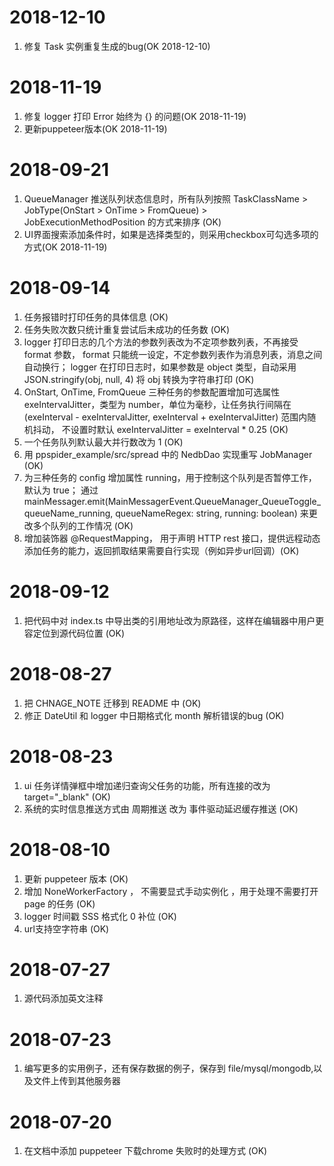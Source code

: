 # 2018-12-10
1. 修复 Task 实例重复生成的bug(OK 2018-12-10)  

# 2018-11-19
1. 修复 logger 打印 Error 始终为 {} 的问题(OK 2018-11-19)  
2. 更新puppeteer版本(OK 2018-11-19)  

# 2018-09-21
1. QueueManager 推送队列状态信息时，所有队列按照 TaskClassName > JobType(OnStart > OnTime > FromQueue) > JobExecutionMethodPosition 的方式来排序 (OK)    
2. UI界面搜索添加条件时，如果是选择类型的，则采用checkbox可勾选多项的方式(OK 2018-11-19)  

# 2018-09-14
1. 任务报错时打印任务的具体信息 (OK)  
2. 任务失败次数只统计重复尝试后未成功的任务数 (OK)  
3. logger 打印日志的几个方法的参数列表改为不定项参数列表，不再接受 format 参数， format 只能统一设定，不定参数列表作为消息列表，消息之间自动换行；
    logger 在打印日志时，如果参数是 object 类型，自动采用 JSON.stringify(obj, null, 4) 将 obj 转换为字符串打印 (OK)  
4. OnStart, OnTime, FromQueue 三种任务的参数配置增加可选属性 exeIntervalJitter，类型为 number，单位为毫秒，让任务执行间隔在 (exeInterval - exeIntervalJitter, exeInterval + exeIntervalJitter) 范围内随机抖动，
    不设置时默认 exeIntervalJitter = exeInterval * 0.25  (OK)  
5. 一个任务队列默认最大并行数改为 1 (OK)  
6. 用 ppspider_example/src/spread 中的 NedbDao 实现重写 JobManager (OK)    
7. 为三种任务的 config 增加属性 running，用于控制这个队列是否暂停工作，默认为 true；
    通过 mainMessager.emit(MainMessagerEvent.QueueManager_QueueToggle_queueName_running, queueNameRegex: string, running: boolean) 来更改多个队列的工作情况 (OK)  
8. 增加装饰器 @RequestMapping， 用于声明 HTTP rest 接口，提供远程动态添加任务的能力，返回抓取结果需要自行实现（例如异步url回调）(OK)    

# 2018-09-12
1. 把代码中对 index.ts 中导出类的引用地址改为原路径，这样在编辑器中用户更容定位到源代码位置 (OK)

# 2018-08-27
1. 把 CHNAGE_NOTE 迁移到 README 中 (OK)
2. 修正 DateUtil 和 logger 中日期格式化 month 解析错误的bug (OK)

# 2018-08-23
1. ui 任务详情弹框中增加递归查询父任务的功能，所有连接的改为 target="_blank" (OK)
2. 系统的实时信息推送方式由 周期推送 改为 事件驱动延迟缓存推送 (OK)

# 2018-08-10
1. 更新 puppeteer 版本 (OK)
2. 增加 NoneWorkerFactory ， 不需要显式手动实例化 ，用于处理不需要打开 page 的任务 (OK)
3. logger 时间戳 SSS 格式化 0 补位 (OK)
4. url支持空字符串 (OK)

# 2018-07-27
1. 源代码添加英文注释

# 2018-07-23
1. 编写更多的实用例子，还有保存数据的例子，保存到 file/mysql/mongodb,以及文件上传到其他服务器  

# 2018-07-20
1. 在文档中添加 puppeteer 下载chrome 失败时的处理方式 (OK)    


